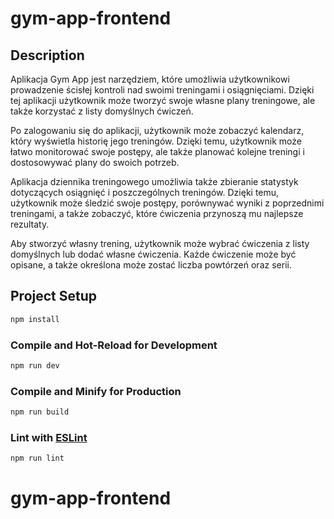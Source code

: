 # gym-app-frontend

## Description

Aplikacja Gym App jest narzędziem, które umożliwia użytkownikowi prowadzenie ścisłej kontroli nad swoimi treningami i osiągnięciami. Dzięki tej aplikacji użytkownik może tworzyć swoje własne plany treningowe, ale także korzystać z listy domyślnych ćwiczeń.

Po zalogowaniu się do aplikacji, użytkownik może zobaczyć kalendarz, który wyświetla historię jego treningów. Dzięki temu, użytkownik może łatwo monitorować swoje postępy, ale także planować kolejne treningi i dostosowywać plany do swoich potrzeb.

Aplikacja dziennika treningowego umożliwia także zbieranie statystyk dotyczących osiągnięć i poszczególnych treningów. Dzięki temu, użytkownik może śledzić swoje postępy, porównywać wyniki z poprzednimi treningami, a także zobaczyć, które ćwiczenia przynoszą mu najlepsze rezultaty.

Aby stworzyć własny trening, użytkownik może wybrać ćwiczenia z listy domyślnych lub dodać własne ćwiczenia. Każde ćwiczenie może być opisane, a także określona może zostać liczba powtórzeń oraz serii.



## Project Setup

```sh
npm install
```

### Compile and Hot-Reload for Development

```sh
npm run dev
```

### Compile and Minify for Production

```sh
npm run build
```

### Lint with [ESLint](https://eslint.org/)

```sh
npm run lint
```
# gym-app-frontend
